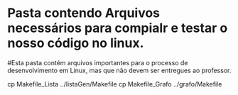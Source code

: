 Pasta contendo Arquivos necessários para compialr e testar o nosso código no linux.
=================

#Esta pasta contém arquivos importantes para o processo de desenvolvimento em Linux, mas que não devem ser entregues ao professor.


cp Makefile_Lista ../listaGen/Makefile
cp Makefile_Grafo ../grafo/Makefile